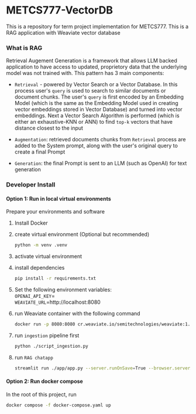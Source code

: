 # METCS777-VectorDB
This is a repository for term project implementation for METCS777. This is a RAG application with Weaviate vector database


### What is RAG
Retrieval Augement Generation is a framework that allows LLM backed application to have access to updated, proprietory data that the underlying model was not trained with. This pattern has 3 main components:

- `Retrieval` - powered by Vector Search or a Vector Database. In this process user's `query` is used to search to similar documents or document chunks. The user's `query` is first encoded by an Embedding Model (which is the same as the Embedding Model used in creating vector embeddings stored in Vector Database) and turned into vector embeddings. Next a Vector Search Algorithm is performed (which is either an exhaustive-KNN or ANN) to find `top-k` vectors that have distance closest to the input

- `Augmentation`: retrieved documents chunks from `Retrieval` process are added to the System prompt, along with the user's original query to create a final Prompt

- `Generation`: the final Prompt is sent to an LLM (such as OpenAI) for text generation

### Developer Install
#### Option 1: Run in local virtual environments
Prepare your environments and software
1. Install Docker
3. create virtual environment (Optional but recommended)
   ```bash
   python -m venv .venv
   ```
4. activate virtual environment
5. install dependencies
   ```bash
   pip install -r requirements.txt
   ```

6. Set the following environment variables:  
   `OPENAI_API_KEY`=<your openai api key>  
   `WEAVIATE_URL`=http://localhost:8080

7. run Weaviate container with the following command
   ```bash
   docker run -p 8080:8080 cr.weaviate.io/semitechnologies/weaviate:1.24.4 
   ```

8. run `ingestion` pipeline first
   ```bash
   python ./script_ingestion.py
   ```

9. run `RAG chatapp`
   ```bash
   streamlit run ./app/app.py --server.runOnSave=True --browser.serverAddress=localhost
   ```
#### Option 2: Run docker compose
In the root of this project, run
```bash
docker compose -f docker-compose.yaml up
```
